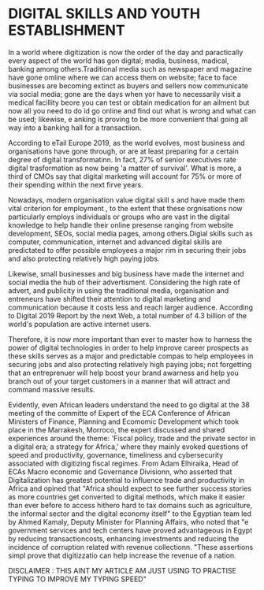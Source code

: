 # DIGITAL SKILLS AND YOUTH ESTABLISHMENT 

In a world where digitization is now the order of the day and paractically every aspect of the world has gon digital; madia, business, madical, banking among others.Traditional media such as newspaper and magazine have gone omline where we can access them on website; face to face businesses are becoming extinct as buyers and sellers now communicate via social media; gone are the days when yor have to necessarily visit a medical facillity beore you can test or obtain medication for an ailment but now all you need to do id go online and find out what is wrong and what can be used; likewise, e anking is proving to be more convenient thal going all way into a banking hall for a transactiion.

According to eTail Europe 2019, as the world evolves, most business and organisations have gone through, or are at least preparing for a certain degree of digital transformatinn. In fact, 27% of senior executives rate digital trasformation as now being 'a matter of survival'. What is more, a third of CMOs say that digital marketing will account for 75% or more of their spending within the next firve years.

Nowadays, modern organisation value digital skill s and have made them vital criterion for employment , to the extent that these orgnisations now particularly employs individuals or groups who are vast in the digital knowledge to help handle their online presense ranging from website development, SEOs, social media pages, among others.Digial skills such as computer, communication, internet and advanced digital skills are predictated to offer possible employees a major rim in securing their jobs and also protecting relatively high paying jobs.

Likewise, small businesses and big business have made the internet and social media the hub of their advertisment. Considering the high rate of advert, and publicity in using the traditional media, organisation and entreneurs have shifted their attention to digital marketing and communication because it costs less and reach larger audience.
According to Digital 2019 Report by the next Web, a total number of 4.3 billion of the world's population are active internet users. 

Therefore, it is now more important than ever to master how to harness the power of digital technologies in order to help improve career prospects as these skills serves as a major and predictable compas to help employees in securing jobs and also protecting relatively high paying jobs; not forgetting that an entreprenuer will help boost your brand awarness and help you branch out of your target customers in a manner that will attract and command massive results.

Evidently, even African leaders understand the need to go digital at the 38 meeting of the committe of Expert of the ECA Conference of African Ministers of Finance, Planning and Ecomomic Development which took place in the Marrakesh, Morroco, the expert discussed and shared experiences around the theme: 'Fiscal policy, trade and the private sector in a digital era; a strategy for Africa,' where they mainly evoked questions of speed and productivity, governance, timeliness and cybersecurity associated with digitizing fiscal regimes. From Adam Elhiraika, Head of ECAs Macro economic and Governance Divisionn, who asserted that 
Digitalization has greatest potential to influence trade and productivity in Africa
 and opined that "Africa should expect to see further success stories as more countries get converted to digital methods, which make it easier than ever before to access hithero hard to tax domains such as agriculture, the informal sector and the digital economy itself"
 to the Egyptian team led by Ahmed Kamaly, Deputy Minister for Planning Affairs, who noted that "e government services and tech centers have proved advantageous in Egypt by reducing transactioncosts, enhancing investments and reducing the incidence of corruption related with revenue collectionn. "These assertions simpl prove that digitizzatio can help increase the revenue of a nation.

 DISCLAIMER : THIS AINT MY ARTICLE AM JUST USING TO PRACTISE TYPING TO IMPROVE MY TYPING SPEED"
